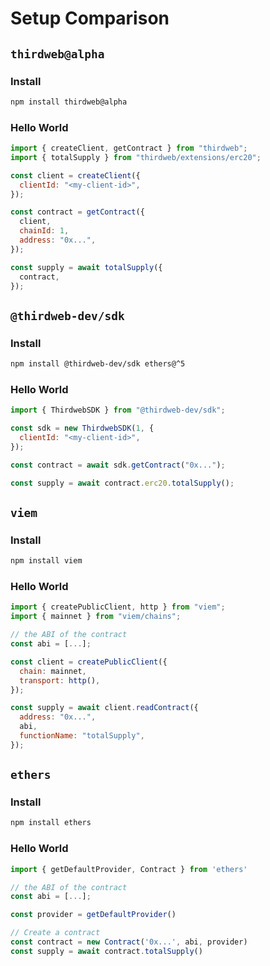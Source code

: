 # Setup Comparison

## `thirdweb@alpha`

### Install

```bash
npm install thirdweb@alpha
```

### Hello World

```javascript
import { createClient, getContract } from "thirdweb";
import { totalSupply } from "thirdweb/extensions/erc20";

const client = createClient({
  clientId: "<my-client-id>",
});

const contract = getContract({
  client,
  chainId: 1,
  address: "0x...",
});

const supply = await totalSupply({
  contract,
});
```

## `@thirdweb-dev/sdk`

### Install

```bash
npm install @thirdweb-dev/sdk ethers@^5
```

### Hello World

```javascript
import { ThirdwebSDK } from "@thirdweb-dev/sdk";

const sdk = new ThirdwebSDK(1, {
  clientId: "<my-client-id>",
});

const contract = await sdk.getContract("0x...");

const supply = await contract.erc20.totalSupply();
```

## `viem`

### Install

```bash
npm install viem
```

### Hello World

```javascript
import { createPublicClient, http } from "viem";
import { mainnet } from "viem/chains";

// the ABI of the contract
const abi = [...];

const client = createPublicClient({
  chain: mainnet,
  transport: http(),
});

const supply = await client.readContract({
  address: "0x...",
  abi,
  functionName: "totalSupply",
});
```

## `ethers`

### Install

```bash
npm install ethers
```

### Hello World

```javascript
import { getDefaultProvider, Contract } from 'ethers'

// the ABI of the contract
const abi = [...];

const provider = getDefaultProvider()

// Create a contract
const contract = new Contract('0x...', abi, provider)
const supply = await contract.totalSupply()
```
